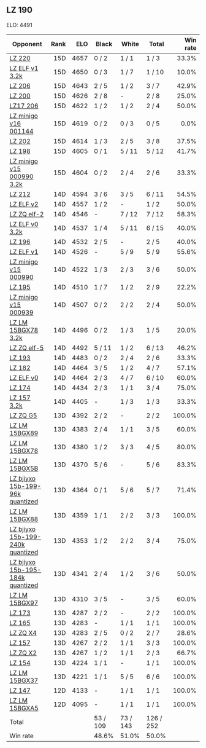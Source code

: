 ## LZ 190 ##

ELO: 4491

Opponent | Rank | ELO | Black | White | Total | Win rate
---------|-----:|----:|-------|-------|-------|-------:
[LZ 220](LZ%20220.md) | 15D | 4657 | 0 / 2 | 1 / 1 | 1 / 3 | 33.3%
[LZ ELF v1 3.2k](LZ%20ELF%20v1%203.2k.md) | 15D | 4650 | 0 / 3 | 1 / 7 | 1 / 10 | 10.0%
[LZ 206](LZ%20206.md) | 15D | 4643 | 2 / 5 | 1 / 2 | 3 / 7 | 42.9%
[LZ 200](LZ%20200.md) | 15D | 4626 | 2 / 8 | - | 2 / 8 | 25.0%
[LZ17 206](LZ17%20206.md) | 15D | 4622 | 1 / 2 | 1 / 2 | 2 / 4 | 50.0%
[LZ minigo v16 001144](LZ%20minigo%20v16%20001144.md) | 15D | 4619 | 0 / 2 | 0 / 3 | 0 / 5 | 0.0%
[LZ 202](LZ%20202.md) | 15D | 4614 | 1 / 3 | 2 / 5 | 3 / 8 | 37.5%
[LZ 198](LZ%20198.md) | 15D | 4605 | 0 / 1 | 5 / 11 | 5 / 12 | 41.7%
[LZ minigo v15 000990 3.2k](LZ%20minigo%20v15%20000990%203.2k.md) | 15D | 4604 | 0 / 2 | 2 / 4 | 2 / 6 | 33.3%
[LZ 212](LZ%20212.md) | 14D | 4594 | 3 / 6 | 3 / 5 | 6 / 11 | 54.5%
[LZ ELF v2](LZ%20ELF%20v2.md) | 14D | 4557 | 1 / 2 | - | 1 / 2 | 50.0%
[LZ ZQ elf-2](LZ%20ZQ%20elf-2.md) | 14D | 4546 | - | 7 / 12 | 7 / 12 | 58.3%
[LZ ELF v0 3.2k](LZ%20ELF%20v0%203.2k.md) | 14D | 4537 | 1 / 4 | 5 / 11 | 6 / 15 | 40.0%
[LZ 196](LZ%20196.md) | 14D | 4532 | 2 / 5 | - | 2 / 5 | 40.0%
[LZ ELF v1](LZ%20ELF%20v1.md) | 14D | 4526 | - | 5 / 9 | 5 / 9 | 55.6%
[LZ minigo v15 000990](LZ%20minigo%20v15%20000990.md) | 14D | 4522 | 1 / 3 | 2 / 3 | 3 / 6 | 50.0%
[LZ 195](LZ%20195.md) | 14D | 4510 | 1 / 7 | 1 / 2 | 2 / 9 | 22.2%
[LZ minigo v15 000939](LZ%20minigo%20v15%20000939.md) | 14D | 4507 | 0 / 2 | 2 / 2 | 2 / 4 | 50.0%
[LZ LM 15BGX78 3.2k](LZ%20LM%2015BGX78%203.2k.md) | 14D | 4496 | 0 / 2 | 1 / 3 | 1 / 5 | 20.0%
[LZ ZQ elf-5](LZ%20ZQ%20elf-5.md) | 14D | 4492 | 5 / 11 | 1 / 2 | 6 / 13 | 46.2%
[LZ 193](LZ%20193.md) | 14D | 4483 | 0 / 2 | 2 / 4 | 2 / 6 | 33.3%
[LZ 182](LZ%20182.md) | 14D | 4464 | 3 / 5 | 1 / 2 | 4 / 7 | 57.1%
[LZ ELF v0](LZ%20ELF%20v0.md) | 14D | 4464 | 2 / 3 | 4 / 7 | 6 / 10 | 60.0%
[LZ 174](LZ%20174.md) | 14D | 4434 | 2 / 3 | 1 / 1 | 3 / 4 | 75.0%
[LZ 157 3.2k](LZ%20157%203.2k.md) | 14D | 4405 | - | 1 / 3 | 1 / 3 | 33.3%
[LZ ZQ G5](LZ%20ZQ%20G5.md) | 13D | 4392 | 2 / 2 | - | 2 / 2 | 100.0%
[LZ LM 15BGX89](LZ%20LM%2015BGX89.md) | 13D | 4383 | 2 / 4 | 1 / 1 | 3 / 5 | 60.0%
[LZ LM 15BGX78](LZ%20LM%2015BGX78.md) | 13D | 4380 | 1 / 2 | 3 / 3 | 4 / 5 | 80.0%
[LZ LM 15BGX5B](LZ%20LM%2015BGX5B.md) | 13D | 4370 | 5 / 6 | - | 5 / 6 | 83.3%
[LZ bjiyxo 15b-199-96k quantized](LZ%20bjiyxo%2015b-199-96k%20quantized.md) | 13D | 4364 | 0 / 1 | 5 / 6 | 5 / 7 | 71.4%
[LZ LM 15BGX88](LZ%20LM%2015BGX88.md) | 13D | 4359 | 1 / 1 | 2 / 2 | 3 / 3 | 100.0%
[LZ bjiyxo 15b-199-240k quantized](LZ%20bjiyxo%2015b-199-240k%20quantized.md) | 13D | 4353 | 1 / 2 | 2 / 2 | 3 / 4 | 75.0%
[LZ bjiyxo 15b-195-184k quantized](LZ%20bjiyxo%2015b-195-184k%20quantized.md) | 13D | 4341 | 2 / 4 | 1 / 2 | 3 / 6 | 50.0%
[LZ LM 15BGX97](LZ%20LM%2015BGX97.md) | 13D | 4310 | 3 / 5 | - | 3 / 5 | 60.0%
[LZ 173](LZ%20173.md) | 13D | 4287 | 2 / 2 | - | 2 / 2 | 100.0%
[LZ 165](LZ%20165.md) | 13D | 4283 | - | 1 / 1 | 1 / 1 | 100.0%
[LZ ZQ X4](LZ%20ZQ%20X4.md) | 13D | 4283 | 2 / 5 | 0 / 2 | 2 / 7 | 28.6%
[LZ 157](LZ%20157.md) | 13D | 4267 | 2 / 2 | 1 / 1 | 3 / 3 | 100.0%
[LZ ZQ X2](LZ%20ZQ%20X2.md) | 13D | 4267 | 1 / 2 | 1 / 1 | 2 / 3 | 66.7%
[LZ 154](LZ%20154.md) | 13D | 4224 | 1 / 1 | - | 1 / 1 | 100.0%
[LZ LM 15BGX37](LZ%20LM%2015BGX37.md) | 13D | 4221 | 1 / 1 | 5 / 5 | 6 / 6 | 100.0%
[LZ 147](LZ%20147.md) | 12D | 4133 | - | 1 / 1 | 1 / 1 | 100.0%
[LZ LM 15BGXA5](LZ%20LM%2015BGXA5.md) | 12D | 4095 | - | 1 / 1 | 1 / 1 | 100.0%
Total | | | 53 / 109 | 73 / 143 | 126 / 252 | 
Win rate| | | 48.6% | 51.0% | 50.0% | 
